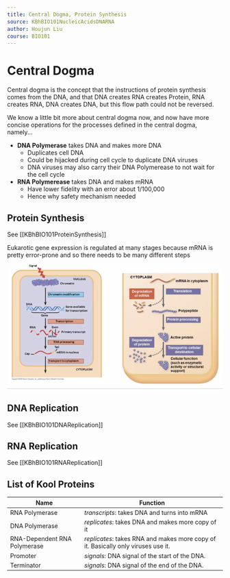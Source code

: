 ```yaml
---
title: Central Dogma, Protein Synthesis
source: KBhBIO101NucleicAcidsDNARNA
author: Houjun Liu
course: BIO101
---
```


# Central Dogma
Central dogma is the concept that the instructions of protein synthesis comes from the DNA, and that DNA creates RNA creates Protein, RNA creates RNA, DNA creates DNA, but this flow path could not be reversed.

We know a little bit more about central dogma now, and now have more concise operations for the processes defined in the central dogma, namely...

* **DNA Polymerase** takes DNA and makes more DNA
	* Duplicates cell DNA
	* Could be hijacked during cell cycle to duplicate DNA viruses
	* DNA viruses may also carry their DNA Polymerease to not wait for the cell cycle
* **RNA Polymerease** takes DNA and makes mRNA
	* Have lower fidelity with an error about 1/100,000
	* Hence why safety mechanism needed

## Protein Synthesis
See [[KBhBIO101ProteinSynthesis]]

Eukarotic gene expression is regulated at many stages because mRNA is pretty error-prone and so there needs to be many different steps

![preprocessing.png](preprocessing.png)

## DNA Replication
See [[KBhBIO101DNAReplication]]

## RNA Replication
See [[KBhBIO101RNAReplication]]

## List of Kool Proteins

| Name | Function |
|---|---|
| RNA Polymerase | _transcripts_: takes DNA and turns into mRNA |
| DNA Polymerase | _replicates_: takes DNA and makes more copy of it |
| RNA-Dependent RNA Polymerase | _replicates_: takes RNA and makes more copy of it. Basically only viruses use it. |
| Promoter | _signals_: DNA signal of the start of the DNA. | 
| Terminator | _signals_: DNA signal of the end of the DNA. | 
